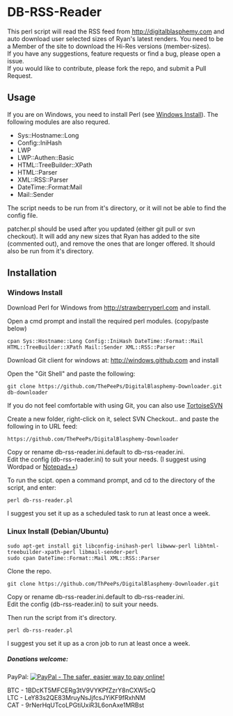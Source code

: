# DB-RSS-Reader
This perl script will read the RSS feed from http://digitalblasphemy.com and auto download user selected sizes of Ryan's latest renders.
You need to be a Member of the site to download the Hi-Res versions (member-sizes).<br>
If you have any suggestions, feature requests or find a bug, please open a issue.<br>
If you would like to contribute, please fork the repo, and submit a Pull Request.

## Usage
If you are on Windows, you need to install Perl (see [Windows Install](https://github.com/ThePeePs/DigitalBlasphemy-Downloader#windows-install)). The following modules are also requred.<br>
* Sys::Hostname::Long
* Config::IniHash
* LWP
* LWP::Authen::Basic
* HTML::TreeBuilder::XPath
* HTML::Parser
* XML::RSS::Parser
* DateTime::Format:Mail
* Mail::Sender

The script needs to be run  from it's directory, or it will not be able to find the config file.

patcher.pl should be used after you updated (either git pull or svn checkout).  It will add any new sizes that Ryan has added to the site (commented out), and remove the ones that are longer offered.  It should also be run from it's directory. 

## Installation
### Windows Install

Download Perl for Windows from http://strawberryperl.com and install.

Open a cmd prompt and install the required perl modules. (copy/paste below)

    cpan Sys::Hostname::Long Config::IniHash DateTime::Format::Mail HTML::TreeBuilder::XPath Mail::Sender XML::RSS::Parser

Download Git client for windows at: http://windows.github.com and install

Open the "Git Shell" and paste the following:

    git clone https://github.com/ThePeePs/DigitalBlasphemy-Downloader.git db-downloader


If you do not feel comfortable with using Git, you can also use [TortoiseSVN](http://tortoisesvn.net/downloads.html "TortoiseSVN Download link")

Create a new folder, right-click on it, select SVN Checkout.. and paste the following in to URL feed:

    https://github.com/ThePeePs/DigitalBlasphemy-Downloader


Copy or rename db-rss-reader.ini.default to db-rss-reader.ini.<br>
Edit the config (db-rss-reader.ini) to suit your needs. (I suggest using Wordpad or [Notepad++](http://notepad-plus-plus-.org/download/v6.5.3.html "Notepad++ Website"))

To run the scipt. open a command prompt, and cd to the directory of the script, and enter:

    perl db-rss-reader.pl

I suggest you set it up as a scheduled task to run at least once a week.




### Linux Install (Debian/Ubuntu)

    sudo apt-get install git libconfig-inihash-perl libwww-perl libhtml-treebuilder-xpath-perl libmail-sender-perl 
    sudo cpan DateTime::Format::Mail XML::RSS::Parser

Clone the repo.

    git clone https://github.com/ThPeePs/DigitalBlasphemy-Downloader.git

Copy or rename db-rss-reader.ini.default to db-rss-reader.ini.<br>
Edit the config (db-rss-reader.ini) to suit your needs.

Then run the script from it's directory.

    perl db-rss-reader.pl

I suggest you set it up as a cron job to run at least once a week.



##### Donations welcome:
PayPal: <a href="https://www.paypal.com/cgi-bin/webscr?cmd=_donations&business=CFAGBBGAUTBTJ&lc=US&item_name=DigitalBlasphemy%2dDownloader&currency_code=USD&bn=PP%2dDonationsBF%3abtn_donateCC_LG%2egif%3aNonHosted"><img src="https://www.paypal.com/en_US/i/btn/btn_donate_LG.gif" alt="PayPal - The safer, easier way to pay online!" /></a>

BTC - 1BDcKT5MFCERg3tV9VYKPfZzrY8nCXW5cQ<br>
LTC - LeY83s2QE83MruyNsJjfcsJYiKF9fRxhNM<br>
CAT - 9rNerHqUTcoLPGtiUxiR3L6onAxe1MRBst<br>
